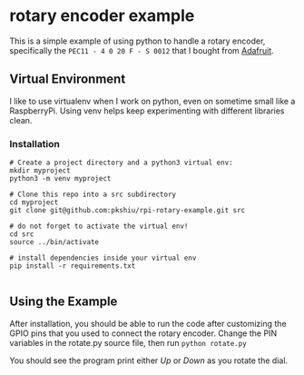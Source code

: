 # rotary encoder example

This is a simple example of using python to handle a rotary encoder, specifically the `PEC11 - 4 0 20 F - S 0012` that I bought from [Adafruit](https://www.adafruit.com/product/377).

## Virtual Environment

I like to use virtualenv when I work on python, even on sometime small like a RaspberryPi. Using venv helps keep experimenting with different libraries clean.

### Installation
```
# Create a project directory and a python3 virtual env:
mkdir myproject
python3 -m venv myproject

# Clone this repo into a src subdirectory
cd myproject
git clone git@github.com:pkshiu/rpi-rotary-example.git src

# do not forget to activate the virtual env!
cd src
source ../bin/activate

# install dependencies inside your virtual env
pip install -r requirements.txt


```

## Using the Example

After installation, you should be able to run the code after customizing the GPIO pins that you used to connect the rotary encoder. Change the PIN variables in the rotate.py source file, then run `python rotate.py`

You should see the program print either _Up_ or _Down_ as you rotate the dial.

